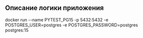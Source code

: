 ## Описание логики приложения




docker run --name PYTEST_PG15 -p 5432:5432 -e POSTGRES_USER=postgres -e POSTGRES_PASSWORD=postgres postgres:15
